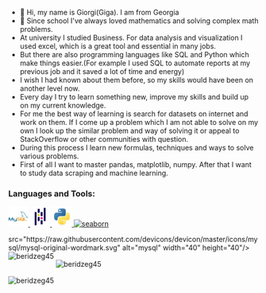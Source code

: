 - 👋 Hi, my name is Giorgi(Giga). I am from Georgia
- 👀 Since school I've always loved mathematics and solving complex math problems.
- At university I studied Business. For data analysis and visualization I used excel, which is a great tool and essential in many jobs.
- But there are also programming languages like SQL and Python which make things easier.(For example I used SQL to automate reports at my previous job and it saved a lot of time and energy)
- I wish I had known about them before, so my skills would have been on another level now.
- Every day I try to learn something new, improve my skills and build up on my current knowledge.
- For me the best way of learning is search for datasets on internet and work on them. If I come up a problem which I am not able to solve on my own I look up the similar problem and way of solving it or appeal to StackOverflow or other communities with question.
- During this process I learn new formulas, techniques and ways to solve various problems.
- First of all I want to master pandas, matplotlib, numpy. After that I want to study data scraping and machine learning.



<h3 align="left">Languages and Tools:</h3>
<p align="left"> <a href="https://www.mysql.com/" target="_blank" rel="noreferrer"> <img src="https://raw.githubusercontent.com/devicons/devicon/master/icons/mysql/mysql-original-wordmark.svg" alt="mysql" width="40" height="40"/> </a> <a href="https://pandas.pydata.org/" target="_blank" rel="noreferrer"> <img src="https://raw.githubusercontent.com/devicons/devicon/2ae2a900d2f041da66e950e4d48052658d850630/icons/pandas/pandas-original.svg" alt="pandas" width="40" height="40"/> </a> <a href="https://www.python.org" target="_blank" rel="noreferrer"> <img src="https://raw.githubusercontent.com/devicons/devicon/master/icons/python/python-original.svg" alt="python" width="40" height="40"/> </a> <a href="https://seaborn.pydata.org/" target="_blank" rel="noreferrer"> <img src="https://seaborn.pydata.org/_images/logo-mark-lightbg.svg" alt="seaborn" width="40" height="40"/> </a> </p>
src="https://raw.githubusercontent.com/devicons/devicon/master/icons/mysql/mysql-original-wordmark.svg" alt="mysql" width="40" height="40"/> </a> <a 

<p><img align="left" src="https://github-readme-stats.vercel.app/api/top-langs?username=beridzeg45&show_icons=true&locale=en&layout=compact" alt="beridzeg45" /></p>

<p>&nbsp;<img align="center" src="https://github-readme-stats.vercel.app/api?username=beridzeg45&show_icons=true&locale=en" alt="beridzeg45" /></p>

<p><img align="center" src="https://github-readme-streak-stats.herokuapp.com/?user=beridzeg45&" alt="beridzeg45" /></p>
